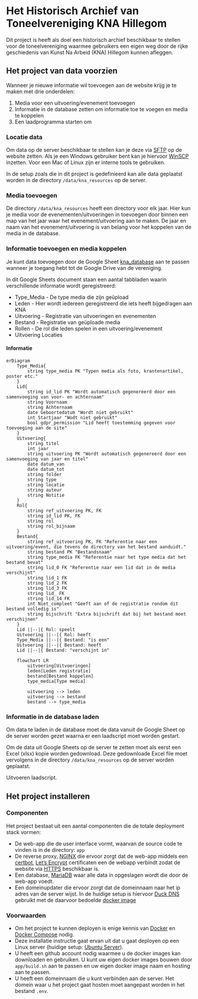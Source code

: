 # Het Historisch Archief van Toneelvereniging KNA Hillegom

Dit project is heeft als doel een historisch archief beschikbaar te stellen voor de toneelvereniging waarmee gebruikers een eigen weg door de rijke geschiedenis van Kunst Na Arbeid (KNA) Hillegom kunnen afleggen.

## Het project van data voorzien

Wanneer je nieuwe informatie wil toevoegen aan de website krijg je te maken met drie onderdelen:

1. Media voor een uitvoering/evenement toevoegen
2. Informatie in de database zetten om informatie toe te voegen en media te koppelen
3. Een laadprogramma starten om

### Locatie data

Om data op de server beschikbaar te stellen kan je deze via [SFTP](https://en.wikipedia.org/wiki/SSH_File_Transfer_Protocol) op de website zetten. Als je een Windows gebruiker bent kan je hiervoor [WinSCP](https://winscp.net/eng/index.php) inzetten. Voor een Mac of Linux zijn er interne tools te gebruiken.

In de setup zoals die in dit project is gedefinieerd kan alle data geplaatst worden in de directory ```/data/kna_resources``` op de server.

### Media toevoegen

De directory ```/data/kna_resources``` heeft een directory voor elk jaar. Hier kun je media voor de evenementen/uitvoeringen in toevoegen door binnen een map van het jaar waar het evenement/uitvoering aan te maken. De jaar en naam van het evenement/uitvoering is van belang voor het koppelen van de media in de database.

### Informatie toevoegen en media koppelen

Je kunt data toevoegen door de Google Sheet [kna_database](https://docs.google.com/spreadsheets/d/13KDwR3IscHzJHt_mKWLaBtkP6HGC4ZtbhojuUbEjjlk/edit?gid=919083429#gid=919083429) aan te passen wanneer je toegang hebt tot de Google Drive van de vereniging.

In dit Google Sheets document staan een aantal tabbladen waarin verschillende informatie wordt geregistreerd:

* Type_Media - De type media die zijn geüpload
* Leden - Hier wordt iedereen geregistreerd die iets heeft bijgedragen aan KNA
* Uitvoering - Registratie van uitvoeringen en evenementen
* Bestand - Registratie van geüploade media
* Rollen - De rol die leden spelen in een uitvoering/evenement
* Uitvoering Locaties

#### Informatie

```mermaid
erDiagram
    Type_Media{
        string type_media PK "Typen media als foto, krantenartikel, poster etc."
    }
    Lid{
        string id_lid PK "Wordt automatisch gegenereerd door een samenvoeging van voor- en achternaam"
        string Voornaam
        string Achternaam
        date Geboortedatum "Wordt niet gebruikt"
        int Startjaar "Wodt niet gebruikt"
        bool gdpr_permission "Lid heeft toestemming gegeven voor toevoeging aan de site"
    }
    Uitvoering{
        string titel
        int jaar
        string uitvoering PK "Wordt automatisch gegenereerd door een samenvoeging van jaar en titel"
        date datum_van
        date datum_tot
        string folder
        string type
        string locatie
        string auteur
        string Notitie
    }
    Rol{
        string ref_uitvoering PK, FK
        string id_lid PK, FK
        string rol
        string rol_bijnaam
    }
    Bestand{
        string ref_uitvoering PK, FK "Referentie naar een uitvoering/event, die tevens de directory van het bestand aanduidt."
        string bestand PK "Bestandsnaam"
        string type_media FK "Referentie naar het type media dat het bestand bevat"
        string lid_0 FK "Referentie naar een lid dat in de media verschijnt"
        string lid_1 FK
        string lid_2 FK
        string lid_3 FK
        string lid_ FK
        string lid_14 FK
        int Niet_compleet "Geeft aan of de registratie rondom dit bestand volledig is"
        string bijschrift "Extra bijschrift dat bij het bestand moet verschijnen"
    }
    Lid ||--|{ Rol: speelt
    Uitvoering ||--|{ Rol: heeft
    Type_Media ||--|{ Bestand: "is een"
    Uitvoering ||--|{ Bestand: heeft
    Lid ||--|{ Bestand: "verschijnt in"
```

```mermaid
    flowchart LR
        uitvoering[Uitvoeringen]
        leden[Leden registratie]
        bestand[Bestand koppelen]
        type_media[Type media]

        uitvoering --> leden
        uitvoering --> bestand
        bestand --> type_media
```

### Informatie in de database laden

Om data te laden in de database moet de data vanuit de Google Sheet op de server worden gezet waarna er een laadscript moet worden gestart.

Om de data uit Google Sheets op de server te zetten moet als eerst een Excel (xlsx) kopie worden gedownload. Deze gedownloade Excel file moet vervolgens in de directory ```/data/kna_resources``` op de server worden geplaatst.

Uitvoeren laadscript.


## Het project installeren

### Componenten

Het project bestaat uit een aantal componenten die de totale deployment stack vormen:

* De web-app die de user interface vormt, waarvan de source code te vinden is in de directory: ```app```
* De reverse proxy, [NGINX](https://docs.nginx.com/nginx/admin-guide/web-server/reverse-proxy/) die ervoor zorgt dat de web-app middels een [certbot](https://certbot.eff.org/), [Let’s Encrypt](https://letsencrypt.org/) certificaten een de webapp verbindt zodat de website via [HTTPS](https://en.wikipedia.org/wiki/HTTPS) beschikbaar is.
* Een database, [MariaDB](https://mariadb.org/) waar alle data in opgeslagen wordt die door de web-app voedt.
* Een domeinupdater die ervoor zorgt dat de domeinnaam naar het ip adres van de server wijst. In de huidige setup is hiervoor [Duck DNS](https://www.duckdns.org/) gebruikt met de daarvoor bedoelde [docker image](https://github.com/linuxserver/docker-duckdns)

### Voorwaarden

* Om het project te kunnen deployen is enige kennis van [Docker](https://www.docker.com/) en [Docker Compose](https://docs.docker.com/compose/) nodig.
* Deze installatie instructie gaat ervan uit dat u gaat deployen op een Linux server (huidige setup: [Ubuntu Server](https://ubuntu.com/download/server)).
* U heeft een github account nodig waarmee u de docker images kan downloaden en gebruiken. U kunt uw eigen docker images bouwen door ```app/build.sh``` aan te passen en uw eigen docker image naam en hosting aan te passen.
* U heeft een domeinnaam die u kunt verbinden aan de server. Het domein waar u het project gaat hosten moet aangepast worden in het bestand ```.env```.

